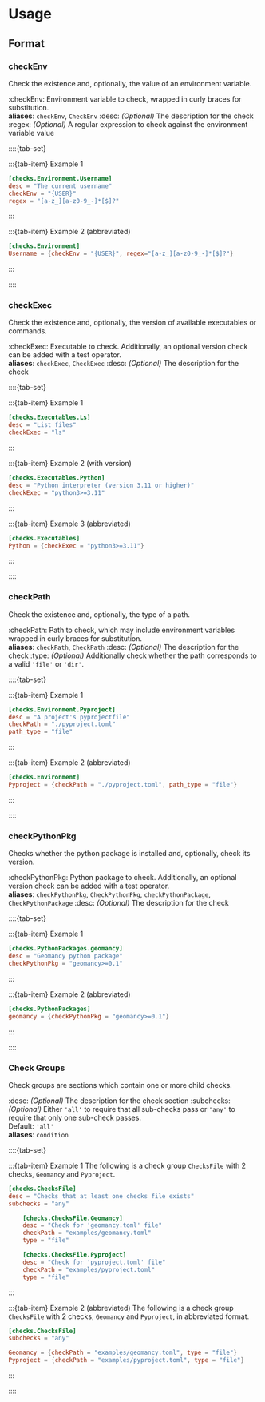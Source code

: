 # Usage

## Format

### checkEnv

Check the existence and, optionally, the value of an environment variable.

:checkEnv: Environment variable to check, wrapped in curly braces for
    substitution. <br>
    __aliases__: ``checkEnv``, ``CheckEnv``
:desc: _(Optional)_ The description for the check
:regex: _(Optional)_ A regular expression to check against the environment
    variable value

::::{tab-set}

:::{tab-item} Example 1
```toml
[checks.Environment.Username]
desc = "The current username"
checkEnv = "{USER}"
regex = "[a-z_][a-z0-9_-]*[$]?"
```
:::

:::{tab-item} Example 2 (abbreviated)
```toml
[checks.Environment]
Username = {checkEnv = "{USER}", regex="[a-z_][a-z0-9_-]*[$]?"}
```
:::

::::


### checkExec

Check the existence and, optionally, the version of available executables or
commands.

:checkExec: Executable to check. Additionally, an optional version check
    can be added with a test operator. <br>
    __aliases__: ``checkExec``, ``CheckExec``
:desc: _(Optional)_ The description for the check

::::{tab-set}

:::{tab-item} Example 1
```toml
[checks.Executables.Ls]
desc = "List files"
checkExec = "ls"
```
:::

:::{tab-item} Example 2 (with version)
```toml
[checks.Executables.Python]
desc = "Python interpreter (version 3.11 or higher)"
checkExec = "python3>=3.11"
```
:::

:::{tab-item} Example 3 (abbreviated)
```toml
[checks.Executables]
Python = {checkExec = "python3>=3.11"}
```
:::

::::


### checkPath

Check the existence and, optionally, the type of a path.

:checkPath: Path to check, which may include environment variables wrapped
    in curly braces for substitution. <br>
    __aliases__: ``checkPath``, ``CheckPath``
:desc: _(Optional)_ The description for the check
:type: _(Optional)_ Additionally check whether the path corresponds to a
    valid ``'file'`` or ``'dir'``.

::::{tab-set}

:::{tab-item} Example 1
```toml
[checks.Environment.Pyproject]
desc = "A project's pyprojectfile"
checkPath = "./pyproject.toml"
path_type = "file"
```
:::

:::{tab-item} Example 2 (abbreviated)
```toml
[checks.Environment]
Pyproject = {checkPath = "./pyproject.toml", path_type = "file"}
```
:::

::::

### checkPythonPkg

Checks whether the python package is installed and, optionally, check its
version.

:checkPythonPkg: Python package to check. Additionally, an optional version
    check can be added with a test operator. <br>
    __aliases__: ``checkPythonPkg``, ``CheckPythonPkg``,
    ``checkPythonPackage``, ``CheckPythonPackage``
:desc: _(Optional)_ The description for the check

::::{tab-set}

:::{tab-item} Example 1
```toml
[checks.PythonPackages.geomancy]
desc = "Geomancy python package"
checkPythonPkg = "geomancy>=0.1"
```
:::

:::{tab-item} Example 2 (abbreviated)
```toml
[checks.PythonPackages]
geomancy = {checkPythonPkg = "geomancy>=0.1"}
```
:::

::::


### Check Groups

Check groups are sections which contain one or more child checks.

:desc: _(Optional)_ The description for the check section
:subchecks: _(Optional)_ Either ``'all'`` to require that all sub-checks
    pass or ``'any'`` to require that only one sub-check passes.<br>
    Default: ``'all'``<br>
    __aliases__: ``condition``

::::{tab-set}

:::{tab-item} Example 1
The following is a check group ``ChecksFile`` with 2 checks, ``Geomancy`` and
``Pyproject``.

```toml
[checks.ChecksFile]
desc = "Checks that at least one checks file exists"
subchecks = "any"

    [checks.ChecksFile.Geomancy]
    desc = "Check for 'geomancy.toml' file"
    checkPath = "examples/geomancy.toml"
    type = "file"

    [checks.ChecksFile.Pyproject]
    desc = "Check for 'pyproject.toml' file"
    checkPath = "examples/pyproject.toml"
    type = "file"
```
:::

:::{tab-item} Example 2 (abbreviated)
The following is a check group ``ChecksFile`` with 2 checks, ``Geomancy`` and
``Pyproject``, in abbreviated format.

```toml
[checks.ChecksFile]
subchecks = "any"

Geomancy = {checkPath = "examples/geomancy.toml", type = "file"}
Pyproject = {checkPath = "examples/pyproject.toml", type = "file"}
```

:::

::::
